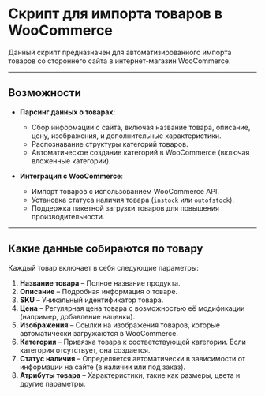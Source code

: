 # Скрипт для импорта товаров в WooCommerce

Данный скрипт предназначен для автоматизированного импорта товаров со стороннего сайта в интернет-магазин WooCommerce. 

---

## Возможности

- **Парсинг данных о товарах**:
  - Сбор информации с сайта, включая название товара, описание, цену, изображения, и дополнительные характеристики.
  - Распознавание структуры категорий товаров.
  - Автоматическое создание категорий в WooCommerce (включая вложенные категории).

- **Интеграция с WooCommerce**:
  - Импорт товаров с использованием WooCommerce API.
  - Установка статуса наличия товара (`instock` или `outofstock`).
  - Поддержка пакетной загрузки товаров для повышения производительности.

---

## Какие данные собираются по товару

Каждый товар включает в себя следующие параметры:

1. **Название товара** – Полное название продукта.  
2. **Описание** – Подробная информация о товаре.  
3. **SKU** – Уникальный идентификатор товара.  
4. **Цена** – Регулярная цена товара с возможностью её модификации (например, добавление наценки).  
5. **Изображения** – Ссылки на изображения товаров, которые автоматически загружаются в WooCommerce.  
6. **Категория** – Привязка товара к соответствующей категории. Если категория отсутствует, она создается.  
7. **Статус наличия** – Определяется автоматически в зависимости от информации на сайте (в наличии или под заказ).  
8. **Атрибуты товара** – Характеристики, такие как размеры, цвета и другие параметры.


